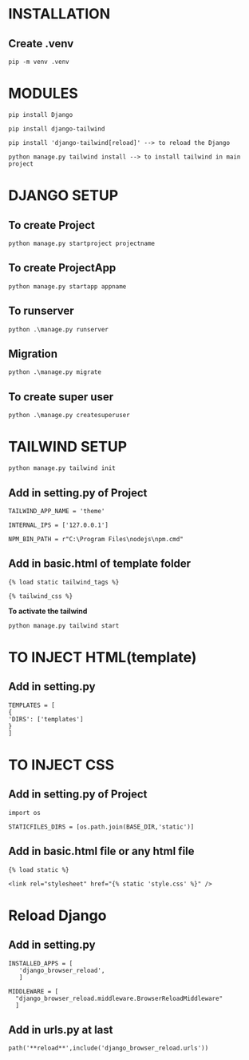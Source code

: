 # INSTALLATION

## **Create .venv**

```
pip -m venv .venv
```

# MODULES

```
pip install Django
```

```
pip install django-tailwind
```

```
pip install 'django-tailwind[reload]' --> to reload the Django
```

```
python manage.py tailwind install --> to install tailwind in main project
```

# DJANGO SETUP

## To create Project

```
python manage.py startproject projectname
```

## To create ProjectApp

```
python manage.py startapp appname
```

## To runserver

```
python .\manage.py runserver
```

## Migration

```
python .\manage.py migrate
```

## To create super user

```
python .\manage.py createsuperuser
```

# TAILWIND SETUP

```
python manage.py tailwind init
```

## Add in setting.py of Project

```
TAILWIND_APP_NAME = 'theme'
```

```
INTERNAL_IPS = ['127.0.0.1']
```

```
NPM_BIN_PATH = r"C:\Program Files\nodejs\npm.cmd"
```

## Add in basic.html of template folder

```
{% load static tailwind_tags %}
```

```
{% tailwind_css %}
```

**To activate the tailwind**

```
python manage.py tailwind start
```

# TO INJECT HTML(template)

## Add in setting.py

```
TEMPLATES = [
{
'DIRS': ['templates']
}
]
```

# TO INJECT CSS

## Add in setting.py of Project

```
import os
```

```
STATICFILES_DIRS = [os.path.join(BASE_DIR,'static')]
```

## Add in basic.html file or any html file

```
{% load static %}
```

```
<link rel="stylesheet" href="{% static 'style.css' %}" />
```

# Reload Django

## Add in setting.py

```
INSTALLED_APPS = [
   'django_browser_reload',
   ]
```

```
MIDDLEWARE = [
  "django_browser_reload.middleware.BrowserReloadMiddleware"
  ]
```

## Add in urls.py at last

```
path('**reload**',include('django_browser_reload.urls'))
```
